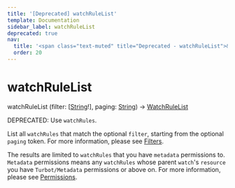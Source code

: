 ```yaml
---
title: '[Deprecated] watchRuleList'
template: Documentation
sidebar_label: watchRuleList
deprecated: true
nav:
  title: '<span class="text-muted" title="Deprecated - watchRuleList">&osol; <em>watchRuleList</em></span>'
  order: 20
---
```


# watchRuleList

<div className="pb-4 font-roboto-slab text-lg"><span className="font-bold">watchRuleList</span> <span style={{'fontWeight':400,'fontSize':'0.85em'}}>(filter: [<a href="/guardrails/docs/reference/graphql/scalar/String">String</a>!], paging: <a href="/guardrails/docs/reference/graphql/scalar/String">String</a>) &rarr; <a href="/guardrails/docs/reference/graphql/object/WatchRuleList">WatchRuleList</a></span>
</div>

<span class="deprecated-field"><span class="deprecated-title">DEPRECATED:</span> Use `watchRules`.</span>

List all `watchRules` that match the optional `filter`, starting from the optional `paging` token. For more information, please see [Filters](https://turbot.com/guardrails/docs/reference/filter).

The results are limited to `watchRules` that you have `metadata` permissions to. `Metadata` permissions means any `watchRules` whose parent `watch`'s `resource` you have `Turbot/Metadata` permissions or above on. For more information, please see [Permissions](https://turbot.com/guardrails/docs/concepts/iam/permissions).